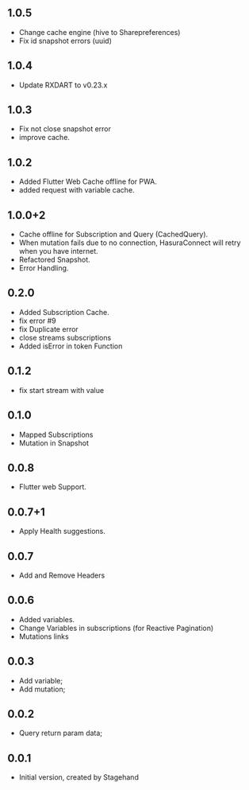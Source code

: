 ## 1.0.5

- Change cache engine (hive to Sharepreferences)
- Fix id snapshot errors (uuid)

## 1.0.4

- Update RXDART to v0.23.x

## 1.0.3

- Fix not close snapshot error
- improve cache.

## 1.0.2

- Added Flutter Web Cache offline for PWA.
- added request with variable cache.

## 1.0.0+2

- Cache offline for Subscription and Query (CachedQuery).
- When mutation fails due to no connection, HasuraConnect will retry when you have internet.
- Refactored Snapshot.
- Error Handling.

## 0.2.0

- Added Subscription Cache.
- fix error #9
- fix Duplicate error
- close streams subscriptions
- Added isError in token Function

## 0.1.2

- fix start stream with value

## 0.1.0

- Mapped Subscriptions
- Mutation in Snapshot

## 0.0.8

- Flutter web Support.

## 0.0.7+1

- Apply Health suggestions.

## 0.0.7

- Add and Remove Headers

## 0.0.6

- Added variables.
- Change Variables in subscriptions (for Reactive Pagination)
- Mutations links

## 0.0.3

- Add variable;
- Add mutation;

## 0.0.2

- Query return param data;

## 0.0.1

- Initial version, created by Stagehand
